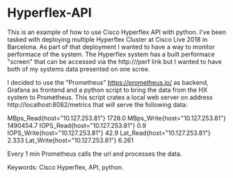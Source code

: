 # Hyperflex-API

This is an example of how to use Cisco Hyperflex API with python. I've been tasked with deploying multiple Hyperflex Cluster at Cisco Live 2018 in Barcelona. As part of that deployment I wanted to have a way to monitor performace of the system. The Hyperflex system has a built performace "screen" that can be accessed via the http://<ip>/perf link but I wanted to have both of my systems data presented on one scree. 

I decided to use the "Prometheus" https://prometheus.io/ as backend, Grafana as frontend and a python script to bring the data from the HX system to Prometheus. This script crates a local web server on address http://localhost:8082/metrics that will serve the following data: 

MBps_Read{host="10.127.253.81"} 1728.0 
MBps_Write{host="10.127.253.81"} 1490454.7 
IOPS_Read{host="10.127.253.81"} 0.9 
IOPS_Write{host="10.127.253.81"} 42.9 
Lat_Read{host="10.127.253.81"} 2.333 
Lat_Write{host="10.127.253.81"} 6.261

Every 1 min Prometheus calls the url and processes the data.

Keywords: Cisco Hyperflex, API, python.
